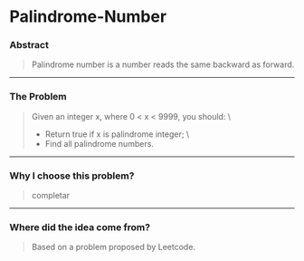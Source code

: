 # Palindrome-Number

### Abstract
>Palindrome number is a number reads the same backward as forward.

---
### The Problem
>Given an integer x, where 0 < x < 9999, you should: \
>* Return true if x is palindrome integer; \
>* Find all palindrome numbers.

---
### Why I choose this problem?
>completar

---
### Where did the idea come from?
>Based on a problem proposed by Leetcode.